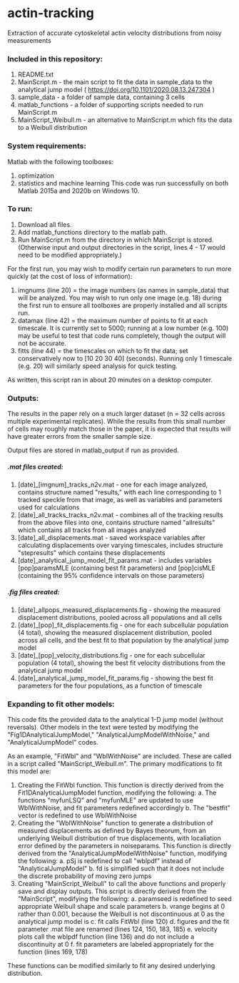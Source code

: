 # actin-tracking
Extraction of accurate cytoskeletal actin velocity distributions from noisy measurements

### Included in this repository:
1. README.txt 
2. MainScript.m 	- the main script to fit the data in sample_data to the analytical jump model ( https://doi.org/10.1101/2020.08.13.247304 )
3. sample_data 		- a folder of sample data, containing 3 cells
4. matlab_functions 	- a folder of supporting scripts needed to run MainScript.m
5. MainScript_Weibull.m	- an alternative to MainScript.m which fits the data to a Weibull distribution

### System requirements: 
Matlab with the following toolboxes:
1. optimization
2. statistics and machine learning
This code was run successfully on both Matlab 2015a and 2020b on Windows 10.  

### To run:
1. Download all files. 
2. Add matlab_functions directory to the matlab path.
3. Run MainScript.m from the directory in which MainScript is stored. (Otherwise input and output directories in the script, lines 4 - 17 would need to be modified appropriately.)

For the first run, you may wish to modify certain run parameters to run more quickly (at the cost of loss of information):
1. imgnums (line 20) = the image numbers (as names in sample_data) that will be analyzed. You may wish to run only one image (e.g. 18) during the first run to ensure all toolboxes are properly installed and all scripts run. 
2. datamax (line 42)  = the maximum number of points to fit at each timescale. It is currently set to 5000; running at a low number (e.g. 100) may be useful to test that code runs completely, though the output will not be accurate.
3. fitts (line 44) = the timescales on which to fit the data; set conservatively now to [10 20 30 40] (seconds). Running only 1 timescale (e.g. 20) will similarly speed analysis for quick testing. 

As written, this script ran in about 20 minutes on a desktop computer.

### Outputs:
The results in the paper rely on a much larger dataset (n = 32 cells across multiple experimental replicates). While the results from this small number of cells may roughly match those in the paper, it is expected that results will have greater errors from the smaller sample size. 

Output files are stored in matlab_output if run as provided. 

##### .mat files created:
1. [date]_[imgnum]_tracks_n2v.mat - one for each image analyzed, contains structure named "results," with each line corresponding to 1 tracked speckle from that image, as well as variables and parameters used for calculations
2. [date]_all_tracks_tracks_n2v.mat - combines all of the tracking results from the above files into one, contains structure named "allresults" which contains all tracks from all images analyzed
3. [date]_all_displacements.mat - saved workspace variables after calculating displacements over varying timescales, includes structure "stepresults" which contains these displacements
4. [date]_analytical_jump_model_fit_params.mat - includes variables [pop]paramsMLE (containing best fit parameters) and [pop]cisMLE (containing the 95% confidence intervals on those parameters)

##### .fig files created:
1. [date]_allpops_measured_displacements.fig - showing the measured displacement distributions, pooled across all populations and all cells
2. [date]_[pop]_fit_displacements.fig - one for each subcellular population (4 total), showing the measured displacement distribution, pooled across all cells, and the best fit to that population by the analytical jump model
3. [date]_[pop]_velocity_distributions.fig - one for each subcellular population (4 total), showing the best fit velocity distributions from the analytical jump model
4. [date]_analytical_jump_model_fit_params.fig - showing the best fit parameters for the four populations, as a function of timescale

### Expanding to fit other models:
This code fits the provided data to the analytical 1-D jump model (without reversals). Other models in the text were tested by modifying the "Fig1DAnalyticalJumpModel," "AnalyticalJumpModelWithNoise," and "AnalyticalJumpModel" codes. 

As an example, "FitWbl" and "WblWithNoise" are included. These are called in a script called "MainScript_Weibull.m". The primary modifications to fit this model are:
1. Creating the FitWbl function. This function is directly derived from the Fit1DAnalyticalJumpModel function, modifying the following:
	a. The functions "myfunLSQ" and "myfunMLE" are updated to use WblWithNoise, and fit parameters redefined accordingly
	b. The "bestfit" vector is redefined to use WblWithNoise
2. Creating the "WblWithNoise" function to generate a distribution of measured displacements as defined by Bayes theorum, from an underlying Weibull distribution of true displacements, with localiation error defined by the parameters in noiseparams. This function is directly derived from the "AnalyticalJumpModelWithNoise" function, modifying the following:
	a. pSj is redefined to call "wblpdf" instead of "AnalyticalJumpModel"
	b. fd is simplified such that it does not include the discrete probability of moving zero jumps
3. Creating "MainScript_Weibull" to call the above functions and properly save and display outputs. This script is directly derived from the "MainScript", modifying the following:
	a. paramseed is redefined to seed appropriate Weibull shape and scale parameters
	b. vrange begins at 0 rather than 0.001, because the Weibull is not discontinuous at 0 as the analytical jump model is
	c. fit calls FitWbl (line 120)
	d. figures and the fit parameter .mat file are renamed (lines 124, 150, 183, 185)
	e. velocity plots call the wblpdf function (line 136) and do not include a discontinuity at 0
	f. fit parameters are labeled appropriately for the function (lines 169, 178)

These functions can be modified similarly to fit any desired underlying distribution. 
